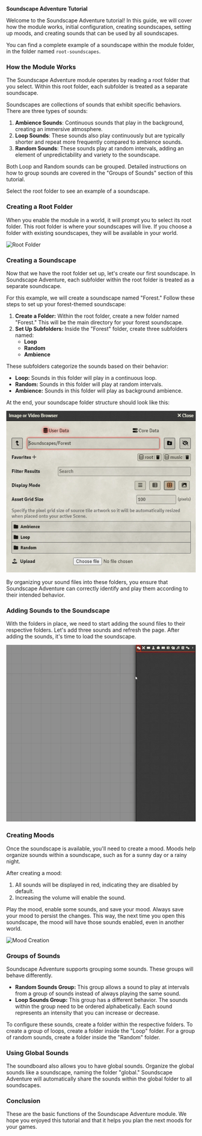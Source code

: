 **Soundscape Adventure Tutorial**

Welcome to the Soundscape Adventure tutorial! In this guide, we will cover how the module works, initial configuration, creating soundscapes, setting up moods, and creating sounds that can be used by all soundscapes.

You can find a complete example of a soundscape within the module folder, in the folder named `root-soundscapes`.

### How the Module Works

The Soundscape Adventure module operates by reading a root folder that you select. Within this root folder, each subfolder is treated as a separate soundscape.

Soundscapes are collections of sounds that exhibit specific behaviors. There are three types of sounds:

1. **Ambience Sounds**: Continuous sounds that play in the background, creating an immersive atmosphere.
2. **Loop Sounds**: These sounds also play continuously but are typically shorter and repeat more frequently compared to ambience sounds.
3. **Random Sounds**: These sounds play at random intervals, adding an element of unpredictability and variety to the soundscape.

Both Loop and Random sounds can be grouped. Detailed instructions on how to group sounds are covered in the "Groups of Sounds" section of this tutorial.

Select the root folder to see an example of a soundscape.

### Creating a Root Folder

When you enable the module in a world, it will prompt you to select its root folder. This root folder is where your soundscapes will live. If you choose a folder with existing soundscapes, they will be available in your world.

![Root Folder](./tutorial/root-folder.gif)

### Creating a Soundscape

Now that we have the root folder set up, let's create our first soundscape. In Soundscape Adventure, each subfolder within the root folder is treated as a separate soundscape.

For this example, we will create a soundscape named "Forest." Follow these steps to set up your forest-themed soundscape:

1. **Create a Folder:** Within the root folder, create a new folder named "Forest." This will be the main directory for your forest soundscape.
2. **Set Up Subfolders:** Inside the "Forest" folder, create three subfolders named:
   - **Loop**
   - **Random**
   - **Ambience**

These subfolders categorize the sounds based on their behavior:
- **Loop:** Sounds in this folder will play in a continuous loop.
- **Random:** Sounds in this folder will play at random intervals.
- **Ambience:** Sounds in this folder will play as background ambience.

At the end, your soundscape folder structure should look like this:

![Soundscape Folders](./tutorial/soundscape-folders.png)

By organizing your sound files into these folders, you ensure that Soundscape Adventure can correctly identify and play them according to their intended behavior.

### Adding Sounds to the Soundscape

With the folders in place, we need to start adding the sound files to their respective folders. Let's add three sounds and refresh the page. After adding the sounds, it's time to load the soundscape.

![Open Soundscape](./tutorial/open-soundscape.gif)

### Creating Moods

Once the soundscape is available, you'll need to create a mood. Moods help organize sounds within a soundscape, such as for a sunny day or a rainy night.

After creating a mood:
1. All sounds will be displayed in red, indicating they are disabled by default.
2. Increasing the volume will enable the sound.

Play the mood, enable some sounds, and save your mood. Always save your mood to persist the changes. This way, the next time you open this soundscape, the mood will have those sounds enabled, even in another world.

![Mood Creation](./tutorial/mood-creation.gif)

### Groups of Sounds

Soundscape Adventure supports grouping some sounds. These groups will behave differently.

- **Random Sounds Group:** This group allows a sound to play at intervals from a group of sounds instead of always playing the same sound.
- **Loop Sounds Group:** This group has a different behavior. The sounds within the group need to be ordered alphabetically. Each sound represents an intensity that you can increase or decrease.

To configure these sounds, create a folder within the respective folders. To create a group of loops, create a folder inside the "Loop" folder. For a group of random sounds, create a folder inside the "Random" folder.

### Using Global Sounds

The soundboard also allows you to have global sounds. Organize the global sounds like a soundscape, naming the folder "global." Soundscape Adventure will automatically share the sounds within the global folder to all soundscapes.

### Conclusion

These are the basic functions of the Soundscape Adventure module. We hope you enjoyed this tutorial and that it helps you plan the next moods for your games.